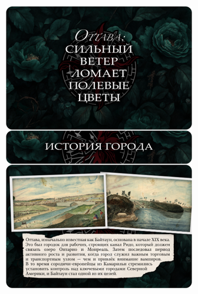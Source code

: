 ![название хроники](./imgs/1.png)
![история города, заголовок](./imgs/2.png)
![история, слайд 1](./imgs/3.png)